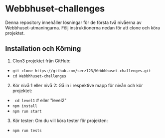 # Webbhuset-challenges
Denna repository innehåller lösningar för de första två nivåerna av Webbhuset-utmaningarna. Följ instruktionerna nedan för att clone och köra projektet.

## Installation och Körning
1. Clon3 projektet från GitHub:

- ``` git clone https://github.com/serz123/Webbhhuset-challenges.git ``` 
- ``` cd Webbhhuset-challenges ```

2. Kör nivå 1 eller nivå 2:
Gå in i respektive mapp för nivån och kör projektet:

- ``` cd level1```   # eller "level2"
- ``` npm install ```
- ``` npm run start ```

3. Kör tester:
Om du vill köra tester för projekten:
- ``` npm run tests ```